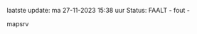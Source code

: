 laatste update: 
ma 27-11-2023 15:38   uur 
Status: FAALT - fout - 
<div class="service R">mapsrv</div>